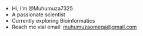 - Hi, I’m @Muhumuza7325
- A passionate scientist
- Currently exploring Bioinformatics
- Reach me vial email: muhumuzaomega@gmail.com
